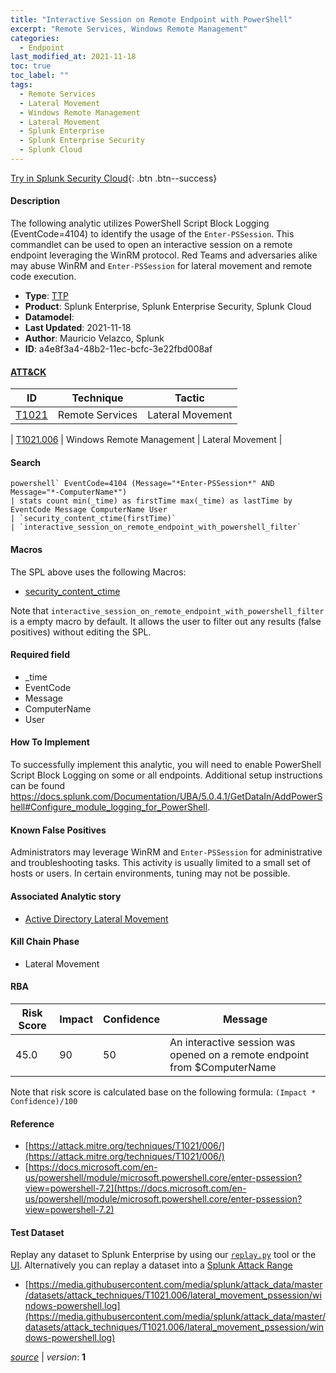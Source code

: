 ```yaml
---
title: "Interactive Session on Remote Endpoint with PowerShell"
excerpt: "Remote Services, Windows Remote Management"
categories:
  - Endpoint
last_modified_at: 2021-11-18
toc: true
toc_label: ""
tags:
  - Remote Services
  - Lateral Movement
  - Windows Remote Management
  - Lateral Movement
  - Splunk Enterprise
  - Splunk Enterprise Security
  - Splunk Cloud
---
```




[Try in Splunk Security Cloud](https://www.splunk.com/en_us/cyber-security.html){: .btn .btn--success}

#### Description

The following analytic utilizes PowerShell Script Block Logging (EventCode=4104) to identify the usage of the `Enter-PSSession`. This commandlet can be used to open an interactive session on a remote endpoint leveraging the WinRM protocol. Red Teams and adversaries alike may abuse WinRM and `Enter-PSSession` for lateral movement and remote code execution.

- **Type**: [TTP](https://github.com/splunk/security_content/wiki/Detection-Analytic-Types)
- **Product**: Splunk Enterprise, Splunk Enterprise Security, Splunk Cloud
- **Datamodel**: 
- **Last Updated**: 2021-11-18
- **Author**: Mauricio Velazco, Splunk
- **ID**: a4e8f3a4-48b2-11ec-bcfc-3e22fbd008af


#### [ATT&CK](https://attack.mitre.org/)

| ID             | Technique        |  Tactic             |
| -------------- | ---------------- |-------------------- |
| [T1021](https://attack.mitre.org/techniques/T1021/) | Remote Services | Lateral Movement |

| [T1021.006](https://attack.mitre.org/techniques/T1021/006/) | Windows Remote Management | Lateral Movement |

#### Search

```
powershell` EventCode=4104 (Message="*Enter-PSSession*" AND Message="*-ComputerName*") 
| stats count min(_time) as firstTime max(_time) as lastTime by EventCode Message ComputerName User 
| `security_content_ctime(firstTime)` 
| `interactive_session_on_remote_endpoint_with_powershell_filter`
```

#### Macros
The SPL above uses the following Macros:
* [security_content_ctime](https://github.com/splunk/security_content/blob/develop/macros/security_content_ctime.yml)

Note that `interactive_session_on_remote_endpoint_with_powershell_filter` is a empty macro by default. It allows the user to filter out any results (false positives) without editing the SPL.

#### Required field
* _time
* EventCode
* Message
* ComputerName
* User


#### How To Implement
To successfully implement this analytic, you will need to enable PowerShell Script Block Logging on some or all endpoints. Additional setup instructions can be found https://docs.splunk.com/Documentation/UBA/5.0.4.1/GetDataIn/AddPowerShell#Configure_module_logging_for_PowerShell.

#### Known False Positives
Administrators may leverage WinRM and `Enter-PSSession` for administrative and troubleshooting tasks. This activity is usually limited to a small set of hosts or users. In certain environments, tuning may not be possible.

#### Associated Analytic story
* [Active Directory Lateral Movement](/stories/active_directory_lateral_movement)


#### Kill Chain Phase
* Lateral Movement



#### RBA

| Risk Score  | Impact      | Confidence   | Message      |
| ----------- | ----------- |--------------|--------------|
| 45.0 | 90 | 50 | An interactive session was opened on a remote endpoint from $ComputerName |


Note that risk score is calculated base on the following formula: `(Impact * Confidence)/100`



#### Reference

* [https://attack.mitre.org/techniques/T1021/006/](https://attack.mitre.org/techniques/T1021/006/)
* [https://docs.microsoft.com/en-us/powershell/module/microsoft.powershell.core/enter-pssession?view=powershell-7.2](https://docs.microsoft.com/en-us/powershell/module/microsoft.powershell.core/enter-pssession?view=powershell-7.2)



#### Test Dataset
Replay any dataset to Splunk Enterprise by using our [`replay.py`](https://github.com/splunk/attack_data#using-replaypy) tool or the [UI](https://github.com/splunk/attack_data#using-ui).
Alternatively you can replay a dataset into a [Splunk Attack Range](https://github.com/splunk/attack_range#replay-dumps-into-attack-range-splunk-server)

* [https://media.githubusercontent.com/media/splunk/attack_data/master/datasets/attack_techniques/T1021.006/lateral_movement_pssession/windows-powershell.log](https://media.githubusercontent.com/media/splunk/attack_data/master/datasets/attack_techniques/T1021.006/lateral_movement_pssession/windows-powershell.log)



[*source*](https://github.com/splunk/security_content/tree/develop/detections/endpoint/interactive_session_on_remote_endpoint_with_powershell.yml) \| *version*: **1**